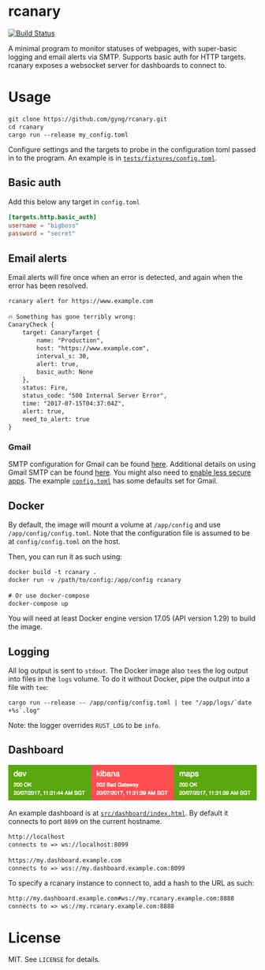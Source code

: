 # rcanary

[![Build Status](https://travis-ci.org/gyng/rcanary.svg?branch=master)](https://travis-ci.org/gyng/rcanary)

A minimal program to monitor statuses of webpages, with super-basic logging and email alerts via SMTP. Supports basic auth for HTTP targets. rcanary exposes a websocket server for dashboards to connect to.

# Usage

    git clone https://github.com/gyng/rcanary.git
    cd rcanary
    cargo run --release my_config.toml

Configure settings and the targets to probe in the configuration toml passed in to the program. An example is in [`tests/fixtures/config.toml`](tests/fixtures/config.toml).

## Basic auth

Add this below any target in `config.toml`

```toml
[targets.http.basic_auth]
username = "bigboss"
password = "secret"
```

## Email alerts

Email alerts will fire once when an error is detected, and again when the error has been resolved.

```
rcanary alert for https://www.example.com

🔥 Something has gone terribly wrong:
CanaryCheck {
    target: CanaryTarget {
        name: "Production",
        host: "https://www.example.com",
        interval_s: 30,
        alert: true,
        basic_auth: None
    },
    status: Fire,
    status_code: "500 Internal Server Error",
    time: "2017-07-15T04:37:04Z",
    alert: true,
    need_to_alert: true
}
```

### Gmail
SMTP configuration for Gmail can be found [here](https://support.google.com/a/answer/176600). Additional details on using Gmail SMTP can be found [here](https://www.digitalocean.com/community/tutorials/how-to-use-google-s-smtp-server). You might also need to [enable less secure apps](https://support.google.com/accounts/answer/6010255?hl=en). The example [`config.toml`](tests/fixtures/config.toml) has some defaults set for Gmail.

## Docker

By default, the image will mount a volume at `/app/config` and use `/app/config/config.toml`. Note that the configuration file is assumed to be at `config/config.toml` on the host.

Then, you can run it as such using:

    docker build -t rcanary .
    docker run -v /path/to/config:/app/config rcanary

    # Or use docker-compose
    docker-compose up

You will need at least Docker engine version 17.05 (API version 1.29) to build the image.

## Logging

All log output is sent to `stdout`. The Docker image also `tee`s the log output into files in the `logs` volume. To do it without Docker, pipe the output into a file with `tee`:

    cargo run --release -- /app/config/config.toml | tee "/app/logs/`date +%s`.log"

Note: the logger overrides `RUST_LOG` to be `info`.

## Dashboard

![Dashboard](dashboard.png)

An example dashboard is at [`src/dashboard/index.html`](src/dashboard/index.html). By default it connects to port `8099` on the current hostname.

    http://localhost
    connects to => ws://localhost:8099

    https://my.dashboard.example.com
    connects to => wss://my.dashboard.example.com:8099

To specify a rcanary instance to connect to, add a hash to the URL as such:

    http://my.dashboard.example.com#ws://my.rcanary.example.com:8888
    connects to => ws://my.rcanary.example.com:8888

# License

MIT. See `LICENSE` for details.
